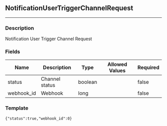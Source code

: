 ## NotificationUserTriggerChannelRequest
---
### Description
Notification User Trigger Channel Request
### Fields
| Name | Description | Type | Allowed Values | Required |
| ---- | ----------- | ---- | -------------- | -------- |
| status | Channel status | boolean |  | false |
| webhook_id | Webhook | long |  | false |
### Template
```
{"status":true,"webhook_id":0}
```
